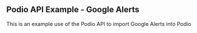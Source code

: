 Podio API Example - Google Alerts
---------------------------------

This is an example use of the Podio API to import Google Alerts into Podio 